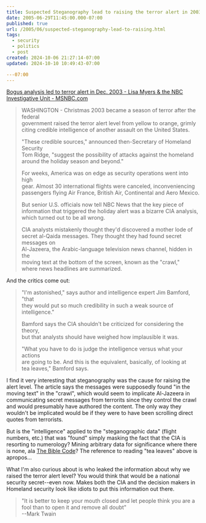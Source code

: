 ```yaml
---
title: Suspected Steganography lead to raising the terror alert in 2003
date: 2005-06-29T11:45:00.000-07:00
published: true
url: /2005/06/suspected-steganography-lead-to-raising.html
tags:
  - security
  - politics
  - post
created: 2024-10-06 21:27:14-07:00
updated: 2024-10-10 10:49:43-07:00

---07:00
---
```


[Bogus analysis led to terror alert in Dec. 2003 - Lisa Myers & the NBC Investigative Unit - MSNBC.com](http://msnbc.msn.com/id/8380365 "Bogus analysis led to terror alert in Dec.  2003 - Lisa Myers & the NBC Investigative Unit - MSNBC.com")  
  

>   
> WASHINGTON - Christmas 2003 became a season of terror after the federal  
> government raised the terror alert level from yellow to orange, grimly  
> citing credible intelligence of another assault on the United States.  
>   
> "These credible sources," announced then-Secretary of Homeland Security  
> Tom Ridge, "suggest the possibility of attacks against the homeland  
> around the holiday season and beyond."  
>   
> For weeks, America was on edge as security operations went into high  
> gear. Almost 30 international flights were canceled, inconveniencing  
> passengers flying Air France, British Air, Continental and Aero Mexico.  
>   
> But senior U.S. officials now tell NBC News that the key piece of  
> information that triggered the holiday alert was a bizarre CIA analysis,  
> which turned out to be all wrong.  
>   
> CIA analysts mistakenly thought they'd discovered a mother lode of  
> secret al-Qaida messages. They thought they had found secret messages on  
> Al-Jazeera, the Arabic-language television news channel, hidden in the  
> moving text at the bottom of the screen, known as the "crawl,"  
> where news headlines are summarized.  

  
  
And the critics come out:  
  

>   
> "I'm astonished," says author and intelligence expert Jim Bamford, "that  
> they would put so much credibility in such a weak source of  
> intelligence."  
>   
> Bamford says the CIA shouldn't be criticized for considering the theory,  
> but that analysts should have weighed how implausible it was.  
>   
> "What you have to do is judge the intelligence versus what your actions  
> are going to be. And this is the equivalent, basically, of looking at  
> tea leaves," Bamford says.  

  
  
I find it very interesting that steganography was the cause for raising the alert level. The article says the messages were supposedly found "in the moving text" in the "crawl", which would seem to implicate Al-Jazeera in communicating secret messages from terrorits since they control the crawl and would presumably have authored the content. The only way they wouldn't be implicated would be if they were to have been scrolling direct quotes from terrorists.  
  
But is the "intelligence" applied to the "steganographic data" (flight numbers, etc.) that was "found" simply masking the fact that the CIA is resorting to numerology? Mining arbitrary data for significance where there is none, ala [The Bible Code](http://cs.anu.edu.au/~bdm/dilugim/torah.html)? The reference to reading "tea leaves" above is apropos...  
  
What I'm also curious about is who leaked the information about why we raised the terror alert level? You would think that would be a national security secret--even now. Makes both the CIA and the decision makers in Homeland security look like idiots to put this information out there.  
  

>   
> "It is better to keep your mouth closed and let people think you are a fool than to open it and remove all doubt"  
> \--Mark Twain